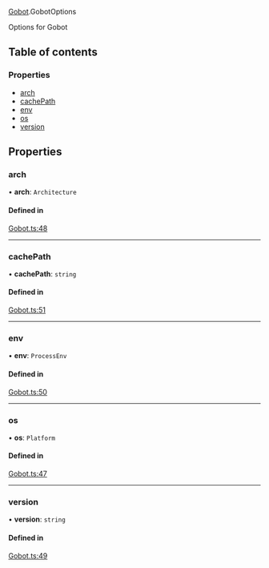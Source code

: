 [Gobot](../modules/Gobot.md).GobotOptions

Options for Gobot

## Table of contents

### Properties

- [arch](Gobot.GobotOptions.md#arch)
- [cachePath](Gobot.GobotOptions.md#cachepath)
- [env](Gobot.GobotOptions.md#env)
- [os](Gobot.GobotOptions.md#os)
- [version](Gobot.GobotOptions.md#version)

## Properties

### arch

• **arch**: `Architecture`

#### Defined in

[Gobot.ts:48](https://github.com/benallfree/gobot/blob/v1.0.0-alpha.14/src/Gobot.ts#L48)

___

### cachePath

• **cachePath**: `string`

#### Defined in

[Gobot.ts:51](https://github.com/benallfree/gobot/blob/v1.0.0-alpha.14/src/Gobot.ts#L51)

___

### env

• **env**: `ProcessEnv`

#### Defined in

[Gobot.ts:50](https://github.com/benallfree/gobot/blob/v1.0.0-alpha.14/src/Gobot.ts#L50)

___

### os

• **os**: `Platform`

#### Defined in

[Gobot.ts:47](https://github.com/benallfree/gobot/blob/v1.0.0-alpha.14/src/Gobot.ts#L47)

___

### version

• **version**: `string`

#### Defined in

[Gobot.ts:49](https://github.com/benallfree/gobot/blob/v1.0.0-alpha.14/src/Gobot.ts#L49)
